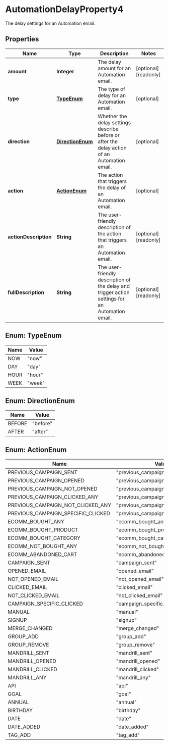 

# AutomationDelayProperty4

The delay settings for an Automation email.

## Properties

| Name | Type | Description | Notes |
|------------ | ------------- | ------------- | -------------|
|**amount** | **Integer** | The delay amount for an Automation email. |  [optional] [readonly] |
|**type** | [**TypeEnum**](#TypeEnum) | The type of delay for an Automation email. |  [optional] |
|**direction** | [**DirectionEnum**](#DirectionEnum) | Whether the delay settings describe before or after the delay action of an Automation email. |  [optional] |
|**action** | [**ActionEnum**](#ActionEnum) | The action that triggers the delay of an Automation email. |  [optional] |
|**actionDescription** | **String** | The user-friendly description of the action that triggers an Automation email. |  [optional] [readonly] |
|**fullDescription** | **String** | The user-friendly description of the delay and trigger action settings for an Automation email. |  [optional] [readonly] |



## Enum: TypeEnum

| Name | Value |
|---- | -----|
| NOW | &quot;now&quot; |
| DAY | &quot;day&quot; |
| HOUR | &quot;hour&quot; |
| WEEK | &quot;week&quot; |



## Enum: DirectionEnum

| Name | Value |
|---- | -----|
| BEFORE | &quot;before&quot; |
| AFTER | &quot;after&quot; |



## Enum: ActionEnum

| Name | Value |
|---- | -----|
| PREVIOUS_CAMPAIGN_SENT | &quot;previous_campaign_sent&quot; |
| PREVIOUS_CAMPAIGN_OPENED | &quot;previous_campaign_opened&quot; |
| PREVIOUS_CAMPAIGN_NOT_OPENED | &quot;previous_campaign_not_opened&quot; |
| PREVIOUS_CAMPAIGN_CLICKED_ANY | &quot;previous_campaign_clicked_any&quot; |
| PREVIOUS_CAMPAIGN_NOT_CLICKED_ANY | &quot;previous_campaign_not_clicked_any&quot; |
| PREVIOUS_CAMPAIGN_SPECIFIC_CLICKED | &quot;previous_campaign_specific_clicked&quot; |
| ECOMM_BOUGHT_ANY | &quot;ecomm_bought_any&quot; |
| ECOMM_BOUGHT_PRODUCT | &quot;ecomm_bought_product&quot; |
| ECOMM_BOUGHT_CATEGORY | &quot;ecomm_bought_category&quot; |
| ECOMM_NOT_BOUGHT_ANY | &quot;ecomm_not_bought_any&quot; |
| ECOMM_ABANDONED_CART | &quot;ecomm_abandoned_cart&quot; |
| CAMPAIGN_SENT | &quot;campaign_sent&quot; |
| OPENED_EMAIL | &quot;opened_email&quot; |
| NOT_OPENED_EMAIL | &quot;not_opened_email&quot; |
| CLICKED_EMAIL | &quot;clicked_email&quot; |
| NOT_CLICKED_EMAIL | &quot;not_clicked_email&quot; |
| CAMPAIGN_SPECIFIC_CLICKED | &quot;campaign_specific_clicked&quot; |
| MANUAL | &quot;manual&quot; |
| SIGNUP | &quot;signup&quot; |
| MERGE_CHANGED | &quot;merge_changed&quot; |
| GROUP_ADD | &quot;group_add&quot; |
| GROUP_REMOVE | &quot;group_remove&quot; |
| MANDRILL_SENT | &quot;mandrill_sent&quot; |
| MANDRILL_OPENED | &quot;mandrill_opened&quot; |
| MANDRILL_CLICKED | &quot;mandrill_clicked&quot; |
| MANDRILL_ANY | &quot;mandrill_any&quot; |
| API | &quot;api&quot; |
| GOAL | &quot;goal&quot; |
| ANNUAL | &quot;annual&quot; |
| BIRTHDAY | &quot;birthday&quot; |
| DATE | &quot;date&quot; |
| DATE_ADDED | &quot;date_added&quot; |
| TAG_ADD | &quot;tag_add&quot; |



